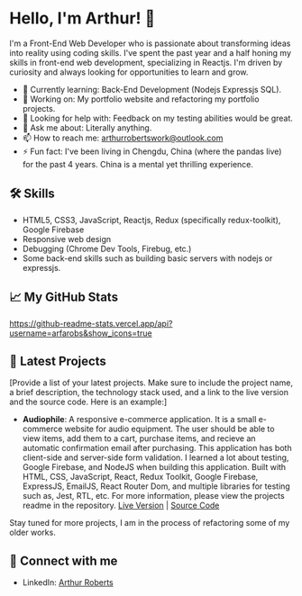 # Hello, I'm Arthur! 👋

I'm a Front-End Web Developer who is passionate about transforming ideas into reality using coding skills. I've spent the past year and a half honing my skills in front-end web development, specializing in Reactjs. I'm driven by curiosity and always looking for opportunities to learn and grow.

- 🌱 Currently learning: Back-End Development (Nodejs Expressjs SQL).
- 🔭 Working on: My portfolio website and refactoring my portfolio projects.
- 🤔 Looking for help with: Feedback on my testing abilities would be great.
- 💬 Ask me about: Literally anything.
- 📫 How to reach me: arthurrobertswork@outlook.com
- ⚡ Fun fact: I've been living in Chengdu, China (where the pandas live) for the past 4 years. China is a mental yet thrilling experience. 

## 🛠 Skills
- HTML5, CSS3, JavaScript, Reactjs, Redux (specifically redux-toolkit), Google Firebase
- Responsive web design
- Debugging (Chrome Dev Tools, Firebug, etc.)
- Some back-end skills such as building basic servers with nodejs or expressjs.

## 📈 My GitHub Stats

https://github-readme-stats.vercel.app/api?username=arfarobs&show_icons=true


## 🎯 Latest Projects
[Provide a list of your latest projects. Make sure to include the project name, a brief description, the technology stack used, and a link to the live version and the source code. Here is an example:]

- **Audiophile**: A responsive e-commerce application. It is a small e-commerce website for audio equipment. The user should be able to view items, add them to a cart, purchase items, and recieve an automatic confirmation email after purchasing. This application has both client-side and server-side form validation. I learned a lot about testing, Google Firebase, and NodeJS when building this application. Built with HTML, CSS, JavaScript, React, Redux Toolkit, Google Firebase, ExpressJS, EmailJS, React Router Dom, and multiple libraries for testing such as, Jest, RTL, etc. For more information, please view the projects readme in the repository. [Live Version](#https://audiophile-aef599.netlify.app/) | [Source Code](#https://github.com/arfarobs/audiophile)

Stay tuned for more projects, I am in the process of refactoring some of my older works.

## 🤝 Connect with me

- LinkedIn: [Arthur Roberts](https://www.linkedin.com/in/arthur-roberts-1aaa73230)

